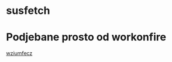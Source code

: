 # susfetch


# Podjebane prosto od workonfire
<a href="https://github.com/workonfire/wziumfecz" target="_blank">wziumfecz</a>

